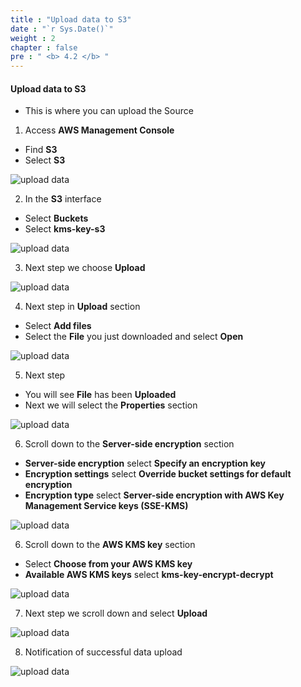 ```yaml
---
title : "Upload data to S3"
date : "`r Sys.Date()`"
weight : 2
chapter : false
pre : " <b> 4.2 </b> "
---
```


#### Upload data to S3


 - This is where you can upload the Source




1. Access **AWS Management Console**

 - Find **S3**
 - Select **S3**

![upload data](/images/4.create-s3/4.2upload-data/0001.png?width=90pc)

2. In the **S3** interface

 - Select **Buckets**
 - Select **kms-key-s3**

![upload data](/images/4.create-s3/4.2upload-data/0002.png?width=90pc)

3. Next step we choose **Upload**

![upload data](/images/4.create-s3/4.2upload-data/0003.png?width=90pc)

4. Next step in **Upload** section

 - Select **Add files**
 - Select the **File** you just downloaded and select **Open**

![upload data](/images/4.create-s3/4.2upload-data/0004.png?width=90pc)

5. Next step

 - You will see **File** has been **Uploaded**
 - Next we will select the **Properties** section

![upload data](/images/4.create-s3/4.2upload-data/0006.png?width=90pc)

6. Scroll down to the **Server-side encryption** section

 - **Server-side encryption** select **Specify an encryption key**
 - **Encryption settings** select **Override bucket settings for default encryption**
 - **Encryption type** select **Server-side encryption with AWS Key Management Service keys (SSE-KMS)**

![upload data](/images/4.create-s3/4.2upload-data/0007.png?width=90pc)

6. Scroll down to the **AWS KMS key** section

 - Select **Choose from your AWS KMS key**
 - **Available AWS KMS keys** select **kms-key-encrypt-decrypt**

![upload data](/images/4.create-s3/4.2upload-data/0008.png?width=90pc)

7. Next step we scroll down and select **Upload**

![upload data](/images/4.create-s3/4.2upload-data/0009.png?width=90pc)

8. Notification of successful data upload

![upload data](/images/4.create-s3/4.2upload-data/0010.png?width=90pc)